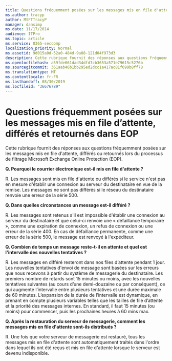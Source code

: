 ```yaml
---
title: Questions fréquemment posées sur les messages mis en file d'attente, différés et retournés dans EOP
ms.author: tracyp
author: MSFTTracyP
manager: dansimp
ms.date: 11/17/2014
audience: ITPro
ms.topic: article
ms.service: O365-seccomp
localization_priority: Normal
ms.assetid: 9d015a0d-52a0-484d-9a08-121d04f973d3
description: Cette rubrique fournit des réponses aux questions fréquemment posées sur les messages mis en file d'attente, différés ou retournés lors du processus de filtrage Microsoft Exchange Online Protection (EOP).
ms.openlocfilehash: a59fde661dad34dfd7cb3653a571e79615c5276b
ms.sourcegitcommit: 361aab46b1bb295ed2dcc1a417ac81f699b8ff78
ms.translationtype: MT
ms.contentlocale: fr-FR
ms.lasthandoff: 08/30/2019
ms.locfileid: "36676789"
---
```

# <a name="eop-queued-deferred-and-bounced-messages-faq"></a>Questions fréquemment posées sur les messages mis en file d’attente, différés et retournés dans EOP

Cette rubrique fournit des réponses aux questions fréquemment posées sur les messages mis en file d'attente, différés ou retournés lors du processus de filtrage Microsoft Exchange Online Protection (EOP).
  
 **Q. Pourquoi le courrier électronique est-il mis en file d'attente ?**
  
R. Les messages sont mis en file d'attente ou différés si le service n'est pas en mesure d'établir une connexion au serveur du destinataire en vue de la remise. Les messages ne sont pas différés si le réseau du destinataire renvoie une erreur de la série 500.
  
 **Q. Dans quelles circonstances un message est-il différé ?**
  
R. Les messages sont retenus s'il est impossible d'établir une connexion au serveur du destinataire et que celui-ci renvoie une « défaillance temporaire », comme une expiration de connexion, un refus de connexion ou une erreur de la série 400. En cas de défaillance permanente, comme une erreur de la série 500, le message est renvoyé à l'expéditeur.
  
 **Q. Combien de temps un message reste-t-il en attente et quel est l'intervalle des nouvelles tentatives ?**
  
R. Les messages en différé resteront dans nos files d’attente pendant 1 jour. Les nouvelles tentatives d'envoi de message sont basées sur les erreurs que nous recevons à partir du système de messagerie du destinataire. Les premiers nombre de retards sont 15 minutes ou moins, avec les nouvelles tentatives suivantes (au cours d’une demi-douzaine ou par conséquent), ce qui augmente l’intervalle entre plusieurs tentatives et une durée maximale de 60 minutes. L’expansion de la durée de l’intervalle est dynamique, en prenant en compte plusieurs variables telles que les tailles de file d’attente et la priorité des messages internes. En standard, il faut 15 minutes (ou moins) pour commencer, puis les prochaines heures à 60 mins max.
  
 **Q. Après la restauration du serveur de messagerie, comment les messages mis en file d'attente sont-ils distribués ?**
  
R. Une fois que votre serveur de messagerie est restauré, tous les messages mis en file d'attente sont automatiquement traités dans l'ordre dans lequel ils ont été reçus et mis en file d'attente lorsque le serveur est devenu indisponible.
